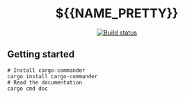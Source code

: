 <div align="center">

# ${{NAME_PRETTY}}

[![Build status](https://img.shields.io/github/checks-status/${{OWNER}}/${{NAME}}/main)](https://github.com/${{OWNER}}/${{NAME}}/actions)
</div>

## Getting started

```shell
# Install cargo-commander
cargo install cargo-commander
# Read the documentation
cargo cmd doc
```
